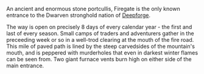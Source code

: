 An ancient and enormous stone portcullis, Firegate is the only known
entrance to the Dwarven stronghold nation of
[Deepforge](Deepforge "wikilink").

The way is open on precisely 8 days of every calendar year - the first
and last of every season. Small camps of traders and adventurers gather
in the preceeding week or so in a well-trod clearing at the mouth of the
fire road. This mile of paved path is lined by the steep carvedsides of
the mountain\'s mouth, and is peppered with murderholes that even in
darkest winter flames can be seen from. Two giant furnace vents burn
high on either side of the main entrance.
